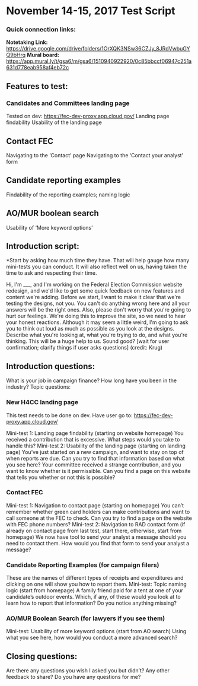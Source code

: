 # November 14-15, 2017 Test Script
###  Quick connection links:
**Notetaking Link:**
https://drive.google.com/drive/folders/1OrXQK3NSw36CZJy_8JRdVwbuGYQ9bHrq 
**Mural board:**
https://app.mural.ly/t/gsa6/m/gsa6/1510940922920/0c85bbccf06947c251a631d778eab958af4eb72c 
## Features to test:
### Candidates and Committees landing page 
Tested on dev: https://fec-dev-proxy.app.cloud.gov/ 
Landing page findability
Usability of the landing page
## Contact FEC 
Navigating to the ‘Contact’ page
Navigating to the ‘Contact your analyst’ form
## Candidate reporting examples
Findability of the reporting examples; naming logic
## AO/MUR boolean search
Usability of ‘More keyword options’
## Introduction script:
*Start by asking how much time they have. That will help gauge how many mini-tests you can conduct. It will also reflect well on us, having taken the time to ask and respecting their time.

Hi, I'm ___, and I'm working on the Federal Election Commission website redesign, and we'd like to get some quick feedback on new features and content we're adding. Before we start, I want to make it clear that we're testing the designs, not you. You can't do anything wrong here and all your answers will be the right ones. Also, please don't worry that you're going to hurt our feelings. We're doing this to improve the site, so we need to hear your honest reactions.
Although it may seem a little weird, I'm going to ask you to think out loud as much as possible as you look at the designs. Describe what you're looking at, what you're trying to do, and what you're thinking. This will be a huge help to us. Sound good?
[wait for user confirmation; clarify things if user asks questions]
(credit: Krug)
## Introduction questions:
What is your job in campaign finance?
How long have you been in the industry?
Topic questions:

### New H4CC landing page
This test needs to be done on dev. Have user go to: https://fec-dev-proxy.app.cloud.gov/ 

Mini-test 1: Landing page findability (starting on website homepage)
You received a contribution that is excessive. What steps would you take to handle this?
Mini-test 2: Usability of the landing page (starting on landing page)
You’ve just started on a new campaign, and want to stay on top of when reports are due. Can you try to find that information based on what you see here?
Your committee received a strange contribution, and you want to know whether is it permissible. Can you find a page on this website that tells you whether or not this is possible? 



### Contact FEC
Mini-test 1: Navigation to contact page (starting on homepage)
You can’t remember whether green card holders can make contributions and want to call someone at the FEC to check. Can you try to find a page on the website with FEC phone numbers?
Mini-test 2: Navigation to RAD contact form (if already on contact page from last test, start there, otherwise, start from homepage)
We now have tool to send your analyst a message should you need to contact them. How would you find that form to send your analyst a message?

### Candidate Reporting Examples (for campaign filers)
These are the names of different types of receipts and expenditures and clicking on one will show you how to report them. 
Mini-test: Topic naming logic (start from homepage)
A family friend paid for a tent at one of your candidate’s outdoor events. Which, if any, of these would you look at to learn how to report that information?
Do you notice anything missing?

### AO/MUR Boolean Search (for lawyers if you see them)
Mini-test: Usability of more keyword options (start from AO search)
Using what you see here, how would you conduct a more advanced search?

## Closing questions:
Are there any questions you wish I asked you but didn’t?
Any other feedback to share?
Do you have any questions for me?
